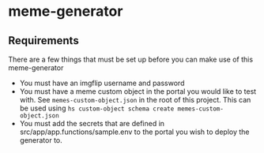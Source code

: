 # meme-generator

## Requirements

There are a few things that must be set up before you can make use of this meme-generator

- You must have an imgflip username and password
- You must have a meme custom object in the portal you would like to test with. See `memes-custom-object.json` in the root of this project. This can be used using `hs custom-object schema create memes-custom-object.json`
- You must add the secrets that are defined in src/app/app.functions/sample.env to the portal you wish to deploy the generator to.
